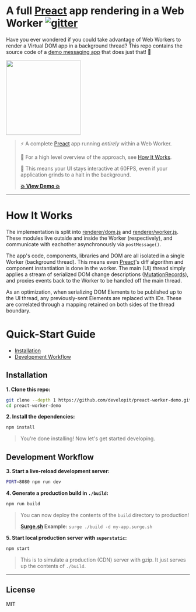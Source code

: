 # A full [Preact] app rendering in a Web Worker [![gitter](https://badges.gitter.im/Join%20Chat.svg)](https://gitter.im/developit/preact)

Have you ever wondered if you could take advantage of Web Workers to render a Virtual DOM app in a background thread?  This repo contains the source code of a [demo messaging app](https://preact-worker-demo.surge.sh) that does just that! 🌈

<a href="https://preact-worker-demo.surge.sh"><img src="http://i.imgur.com/7v881hw.gif" width="204"></a>


> ⚡️ A complete [Preact] app running _entirely_ within a Web Worker.
> 
> 💁 For a high level overview of the approach, see [How It Works](#how-it-works).
>
> 🚀 This means your UI stays interactive at 60FPS, even if your application grinds to a halt in the background.
>
> **[:boom: View Demo :boom:](https://preact-worker-demo.surge.sh)**


---


# How It Works

The implementation is split into [renderer/dom.js](https://github.com/developit/preact-worker-demo/blob/master/src/renderer/dom.js) and [renderer/worker.js](https://github.com/developit/preact-worker-demo/blob/master/src/renderer/worker.js).  These modules live outside and inside the Worker (respectively), and communicate with eachother asynchronously via `postMessage()`.

The app's code, components, libraries and DOM are all isolated in a single Worker (background thread).  This means even [Preact]'s diff algorithm and component instantiation is done in the worker.  The main (UI) thread simply applies a stream of serialized DOM change descriptions ([MutationRecords]), and proxies events back to the Worker to be handled off the main thread.

As an optimization, when serializing DOM Elements to be published up to the UI thread, any previously-sent Elements are replaced with IDs. These are correlated through a mapping retained on both sides of the thread boundary.


# Quick-Start Guide

- [Installation](#installation)
- [Development Workflow](#development-workflow)


## Installation

**1. Clone this repo:**

```sh
git clone --depth 1 https://github.com/developit/preact-worker-demo.git
cd preact-worker-demo
```


**2. Install the dependencies:**

```sh
npm install
```

> You're done installing! Now let's get started developing.



## Development Workflow


**3. Start a live-reload development server:**

```sh
PORT=8080 npm run dev
```


**4. Generate a production build in `./build`:**

```sh
npm run build
```

> You can now deploy the contents of the `build` directory to production!
>
> **[Surge.sh](https://surge.sh) Example:** `surge ./build -d my-app.surge.sh`


**5. Start local production server with `superstatic`:**

```sh
npm start
```

> This is to simulate a production (CDN) server with gzip. It just serves up the contents of `./build`.


---


## License

MIT


[Preact]: https://developit.github.io/preact
[MutationRecords]: https://developer.mozilla.org/en-US/docs/Web/API/MutationRecord
